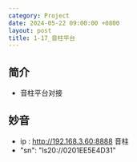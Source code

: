 ```yaml
---
category: Project
date: 2024-05-22 09:00:00 +0800
layout: post
title: 1-17_音柱平台
---
```

## 简介

+ 音柱平台对接

## 妙音

+ ip : http://192.168.3.60:8888 音柱 
+ "sn": "ls20://0201EE5E4D31"